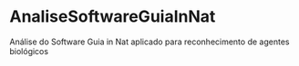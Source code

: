 # AnaliseSoftwareGuiaInNat
Análise do Software Guia in Nat aplicado para reconhecimento de agentes biológicos
